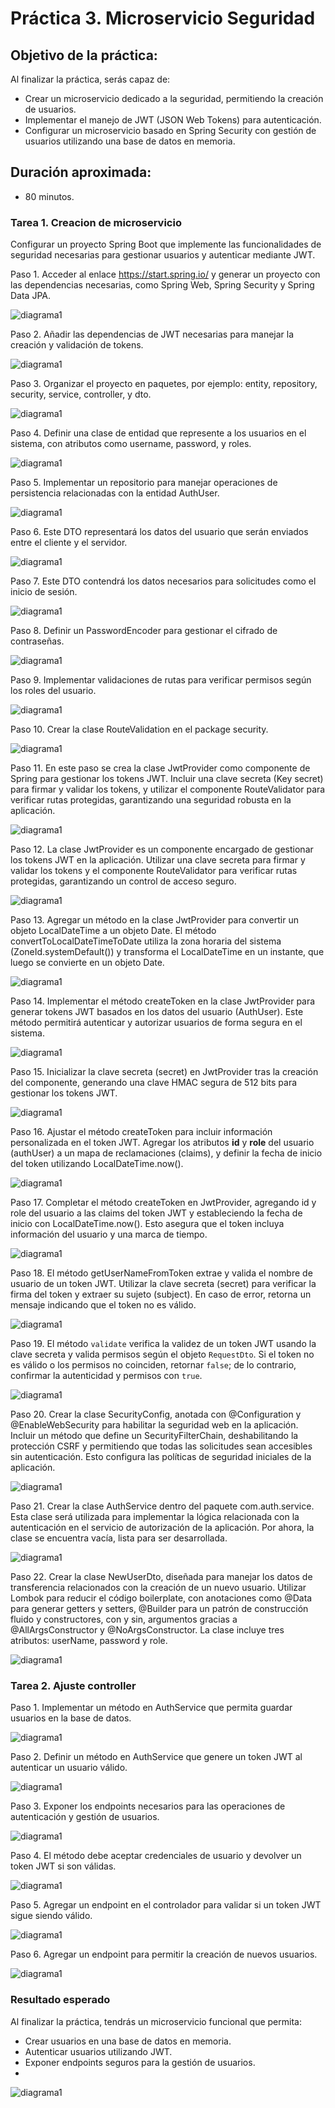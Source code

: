 # Práctica 3. Microservicio Seguridad

## Objetivo de la práctica:
Al finalizar la práctica, serás capaz de:
- Crear un microservicio dedicado a la seguridad, permitiendo la creación de usuarios.
- Implementar el manejo de JWT (JSON Web Tokens) para autenticación.
- Configurar un microservicio basado en Spring Security con gestión de usuarios utilizando una base de datos en memoria.

## Duración aproximada:
- 80 minutos.

### Tarea 1. Creacion de microservicio

Configurar un proyecto Spring Boot que implemente las funcionalidades de seguridad necesarias para gestionar usuarios y autenticar mediante JWT.

Paso 1. Acceder al enlace https://start.spring.io/ y generar un proyecto con las dependencias necesarias, como Spring Web, Spring Security y Spring Data JPA.

![diagrama1](../images/Capitulo3/cap3_ms_seg_1.png)

Paso 2. Añadir las dependencias de JWT necesarias para manejar la creación y validación de tokens.

![diagrama1](../images/Capitulo3/cap3_ms_seg_2.png)

Paso 3. Organizar el proyecto en paquetes, por ejemplo: entity, repository, security, service, controller, y dto.

![diagrama1](../images/Capitulo3/cap3_ms_seg_3.png)

Paso 4. Definir una clase de entidad que represente a los usuarios en el sistema, con atributos como username, password, y roles.

![diagrama1](../images/Capitulo3/cap3_ms_seg_4.png)

Paso 5. Implementar un repositorio para manejar operaciones de persistencia relacionadas con la entidad AuthUser.

![diagrama1](../images/Capitulo3/cap3_ms_seg_5.png)

Paso 6. Este DTO representará los datos del usuario que serán enviados entre el cliente y el servidor.

![diagrama1](../images/Capitulo3/cap3_ms_seg_6.png)

Paso 7. Este DTO contendrá los datos necesarios para solicitudes como el inicio de sesión.

![diagrama1](../images/Capitulo3/cap3_ms_seg_7.png)

Paso 8. Definir un PasswordEncoder para gestionar el cifrado de contraseñas.

![diagrama1](../images/Capitulo3/cap3_ms_seg_8.png)

Paso 9. Implementar validaciones de rutas para verificar permisos según los roles del usuario.

![diagrama1](../images/Capitulo3/cap3_ms_seg_9.png)

Paso 10. Crear la clase RouteValidation en el package security.

![diagrama1](../images/Capitulo3/cap3_ms_seg_10.png)

Paso 11. En este paso se crea la clase JwtProvider como componente de Spring para gestionar los tokens JWT. Incluir una clave secreta (Key secret) para firmar y validar los tokens, y utilizar el componente RouteValidator para verificar rutas protegidas, garantizando una seguridad robusta en la aplicación.

![diagrama1](../images/Capitulo3/cap3_ms_seg_11.png)

Paso 12. La clase JwtProvider es un componente encargado de gestionar los tokens JWT en la aplicación. Utilizar una clave secreta para firmar y validar los tokens y el componente RouteValidator para verificar rutas protegidas, garantizando un control de acceso seguro.

![diagrama1](../images/Capitulo3/cap3_ms_seg_12.png)

Paso 13. Agregar un método en la clase JwtProvider para convertir un objeto LocalDateTime a un objeto Date. El método convertToLocalDateTimeToDate utiliza la zona horaria del sistema (ZoneId.systemDefault()) y transforma el LocalDateTime en un instante, que luego se convierte en un objeto Date.

![diagrama1](../images/Capitulo3/cap3_ms_seg_13.png)

Paso 14. Implementar el método createToken en la clase JwtProvider para generar tokens JWT basados en los datos del usuario (AuthUser). Este método permitirá autenticar y autorizar usuarios de forma segura en el sistema.

![diagrama1](../images/Capitulo3/cap3_ms_seg_14.png)

Paso 15. Inicializar la clave secreta (secret) en JwtProvider tras la creación del componente, generando una clave HMAC segura de 512 bits para gestionar los tokens JWT.

![diagrama1](../images/Capitulo3/cap3_ms_seg_15.png)

Paso 16. Ajustar el método createToken para incluir información personalizada en el token JWT. Agregar los atributos **id** y **role** del usuario (authUser) a un mapa de reclamaciones (claims), y definir la fecha de inicio del token utilizando LocalDateTime.now(). 

![diagrama1](../images/Capitulo3/cap3_ms_seg_16.png)

Paso 17. Completar el método createToken en JwtProvider, agregando id y role del usuario a las claims del token JWT y estableciendo la fecha de inicio con LocalDateTime.now(). Esto asegura que el token incluya información del usuario y una marca de tiempo.

![diagrama1](../images/Capitulo3/cap3_ms_seg_17.png)

Paso 18. El método getUserNameFromToken extrae y valida el nombre de usuario de un token JWT. Utilizar la clave secreta (secret) para verificar la firma del token y extraer su sujeto (subject). En caso de error, retorna un mensaje indicando que el token no es válido.

![diagrama1](../images/Capitulo3/cap3_ms_seg_18.png)

Paso 19. El método `validate` verifica la validez de un token JWT usando la clave secreta y valida permisos según el objeto `RequestDto`. Si el token no es válido o los permisos no coinciden, retornar `false`; de lo contrario, confirmar la autenticidad y permisos con `true`.

![diagrama1](../images/Capitulo3/cap3_ms_seg_19.png)

Paso 20. Crear la clase SecurityConfig, anotada con @Configuration y @EnableWebSecurity para habilitar la seguridad web en la aplicación. Incluir un método que define un SecurityFilterChain, deshabilitando la protección CSRF y permitiendo que todas las solicitudes sean accesibles sin autenticación. Esto configura las políticas de seguridad iniciales de la aplicación.

![diagrama1](../images/Capitulo3/cap3_ms_seg_20.png)

Paso 21. Crear la clase AuthService dentro del paquete com.auth.service. Esta clase será utilizada para implementar la lógica relacionada con la autenticación en el servicio de autorización de la aplicación. Por ahora, la clase se encuentra vacía, lista para ser desarrollada.

![diagrama1](../images/Capitulo3/cap3_ms_seg_21.png)

Paso 22. Crear la clase NewUserDto, diseñada para manejar los datos de transferencia relacionados con la creación de un nuevo usuario. Utilizar Lombok para reducir el código boilerplate, con anotaciones como @Data para generar getters y setters, @Builder para un patrón de construcción fluido y constructores, con y sin, argumentos gracias a @AllArgsConstructor y @NoArgsConstructor. La clase incluye tres atributos: userName, password y role.

![diagrama1](../images/Capitulo3/cap3_ms_seg_22.png)


### Tarea 2. Ajuste controller

Paso 1. Implementar un método en AuthService que permita guardar usuarios en la base de datos.

![diagrama1](../images/Capitulo3/cap3_ms_seg_23.png)

Paso 2. Definir un método en AuthService que genere un token JWT al autenticar un usuario válido.

![diagrama1](../images/Capitulo3/cap3_ms_seg_24.png)

Paso 3. Exponer los endpoints necesarios para las operaciones de autenticación y gestión de usuarios.

![diagrama1](../images/Capitulo3/cap3_ms_seg_25.png)

Paso 4. El método debe aceptar credenciales de usuario y devolver un token JWT si son válidas.

![diagrama1](../images/Capitulo3/cap3_ms_seg_26.png)

Paso 5. Agregar un endpoint en el controlador para validar si un token JWT sigue siendo válido.

![diagrama1](../images/Capitulo3/cap3_ms_seg_27.png)

Paso 6. Agregar un endpoint para permitir la creación de nuevos usuarios.

![diagrama1](../images/Capitulo3/cap3_ms_seg_28.png)


### Resultado esperado

Al finalizar la práctica, tendrás un microservicio funcional que permita:

- Crear usuarios en una base de datos en memoria.
- Autenticar usuarios utilizando JWT.
- Exponer endpoints seguros para la gestión de usuarios.
- 
![diagrama1](../images/Capitulo3/cap3_ms_seg_29.png)
